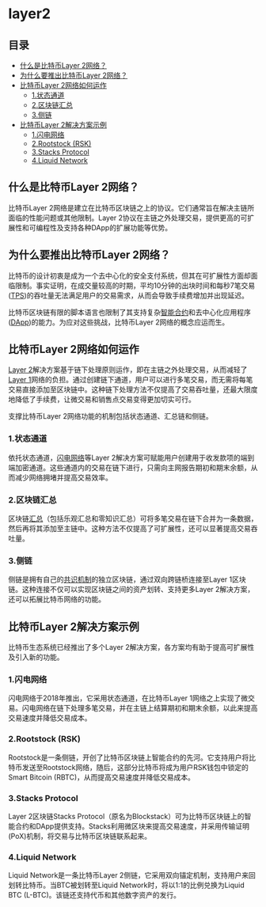 # layer2

## 目录

- [什么是比特币Layer 2网络？](#什么是比特币Layer-2网络)
- [为什么要推出比特币Layer 2网络？](#为什么要推出比特币Layer-2网络)
- [比特币Layer 2网络如何运作](#比特币Layer-2网络如何运作)
  - [1.状态通道](#1状态通道)
  - [2.区块链汇总](#2区块链汇总)
  - [3.侧链](#3侧链)
- [比特币Layer 2解决方案示例](#比特币Layer-2解决方案示例)
  - [1.闪电网络](#1闪电网络)
  - [2.Rootstock (RSK)](#2Rootstock-RSK)
  - [3.Stacks Protocol](#3Stacks-Protocol)
  - [4.Liquid Network](#4Liquid-Network)

## 什么是比特币Layer 2网络？

比特币Layer 2网络是建立在比特币区块链之上的协议。它们通常旨在解决主链所面临的性能问题或其他限制。Layer 2协议在主链之外处理交易，提供更高的可扩展性和可编程性及支持各种DApp的扩展功能等优势。

## 为什么要推出比特币Layer 2网络？

比特币的设计初衷是成为一个去中心化的安全支付系统，但其在可扩展性方面却面临限制。事实证明，在成交量较高的时期，平均10分钟的出块时间和每秒7笔交易([TPS](https://academy.binance.com/zh/glossary/transactions-per-second-tps "TPS"))的吞吐量无法满足用户的交易需求，从而会导致手续费增加并出现延迟。

比特币区块链有限的脚本语言也限制了其支持复杂[智能合约](https://academy.binance.com/zh/articles/what-are-smart-contracts "智能合约")和去中心化应用程序([DApp](https://academy.binance.com/zh/articles/what-are-decentralized-applications-dapps "DApp"))的能力。为应对这些挑战，比特币Layer 2网络的概念应运而生。

## 比特币Layer 2网络如何运作

[Layer 2](https://academy.binance.com/zh/glossary/layer-2 "Layer 2")解决方案基于链下处理原则运作，即在主链之外处理交易，从而减轻了[Layer 1](https://academy.binance.com/zh/articles/what-is-layer-1-in-blockchain "Layer 1")网络的负担。通过创建链下通道，用户可以进行多笔交易，而无需将每笔交易直接添加至区块链中。这种链下处理方法不仅提高了交易吞吐量，还最大限度地降低了手续费，让微交易和销售点交易变得更加切实可行。

支撑比特币Layer 2网络功能的机制包括状态通道、汇总链和侧链。

### 1.状态通道

依托状态通道，[闪电网络](https://academy.binance.com/zh/articles/what-is-lightning-network "闪电网络")等Layer 2解决方案可赋能用户创建用于收发款项的端到端加密通道。这些通道内的交易在链下进行，只需向主网报告期初和期末余额，从而减少网络拥堵并提高交易效率。

### 2.区块链汇总

区块链[汇总](https://academy.binance.com/zh/articles/optimistic-vs-zero-knowledge-rollups-what-s-the-difference "汇总")（包括乐观汇总和零知识汇总）可将多笔交易在链下合并为一条数据，然后再将其添加至主链中。这种方法不仅提高了可扩展性，还可以显著提高交易吞吐量。

### 3.侧链

侧链是拥有自己的[共识机制](https://academy.binance.com/zh/articles/what-is-a-blockchain-consensus-algorithm "共识机制")的独立区块链，通过双向跨链桥连接至Layer 1区块链。这种连接不仅可以实现区块链之间的资产划转、支持更多Layer 2解决方案，还可以拓展比特币网络的功能。

## 比特币Layer 2解决方案示例

比特币生态系统已经推出了多个Layer 2解决方案，各方案均有助于提高可扩展性及引入新的功能。

### 1.闪电网络

闪电网络于2018年推出，它采用状态通道，在比特币Layer 1网络之上实现了微交易。闪电网络在链下处理多笔交易，并在主链上结算期初和期末余额，以此来提高交易速度并降低交易成本。

### 2.Rootstock (RSK)

Rootstock是一条侧链，开创了比特币区块链上智能合约的先河。它支持用户将比特币发送至Rootstock网络，随后，这部分比特币将成为用户RSK钱包中锁定的Smart Bitcoin (RBTC)，从而提高交易速度并降低交易成本。

### 3.Stacks Protocol

Layer 2区块链Stacks Protocol（原名为Blockstack）可为比特币区块链上的智能合约和DApp提供支持。Stacks利用微区块来提高交易速度，并采用传输证明(PoX)机制，将交易与比特币区块链联系起来。

### 4.Liquid Network

Liquid Network是一条比特币Layer 2侧链，它采用双向锚定机制，支持用户来回划转比特币。当BTC被划转至Liquid Network时，将以1:1的比例兑换为Liquid BTC (L-BTC)。该链还支持代币和其他数字资产的发行。
